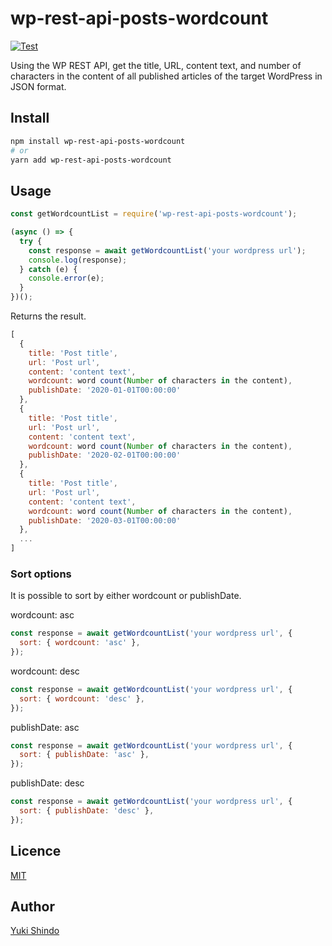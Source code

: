 # wp-rest-api-posts-wordcount

[![Test](https://github.com/shinshin86/wp-rest-api-posts-wordcount/actions/workflows/test.yml/badge.svg)](https://github.com/shinshin86/wp-rest-api-posts-wordcount/actions/workflows/test.yml)

Using the WP REST API, get the title, URL, content text, and number of characters in the content of all published articles of the target WordPress in JSON format.

## Install

```sh
npm install wp-rest-api-posts-wordcount
# or
yarn add wp-rest-api-posts-wordcount
```

## Usage

```javascript
const getWordcountList = require('wp-rest-api-posts-wordcount');

(async () => {
  try {
    const response = await getWordcountList('your wordpress url');
    console.log(response);
  } catch (e) {
    console.error(e);
  }
})();
```

Returns the result.

```javascript
[
  {
    title: 'Post title',
    url: 'Post url',
    content: 'content text',
    wordcount: word count(Number of characters in the content),
    publishDate: '2020-01-01T00:00:00'
  },
  {
    title: 'Post title',
    url: 'Post url',
    content: 'content text',
    wordcount: word count(Number of characters in the content),
    publishDate: '2020-02-01T00:00:00'
  },
  {
    title: 'Post title',
    url: 'Post url',
    content: 'content text',
    wordcount: word count(Number of characters in the content),
    publishDate: '2020-03-01T00:00:00'
  },
  ...
]
```

### Sort options

It is possible to sort by either wordcount or publishDate.

wordcount: asc

```javascript
const response = await getWordcountList('your wordpress url', {
  sort: { wordcount: 'asc' },
});
```

wordcount: desc

```javascript
const response = await getWordcountList('your wordpress url', {
  sort: { wordcount: 'desc' },
});
```

publishDate: asc

```javascript
const response = await getWordcountList('your wordpress url', {
  sort: { publishDate: 'asc' },
});
```

publishDate: desc

```javascript
const response = await getWordcountList('your wordpress url', {
  sort: { publishDate: 'desc' },
});
```

## Licence

[MIT](https://github.com/shinshin86/wp-rest-api-posts-wordcount/blob/main/LICENSE)

## Author

[Yuki Shindo](https://shinshin86.com)
